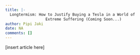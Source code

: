 ```yaml
---
title: |-
  Longtermism: How to Justify Buying a Tesla in a World of
                  Extreme Suffering (Coming Soon...)
author: Pipi Jaki
date: NA
comments: []
---
```


[insert article here]